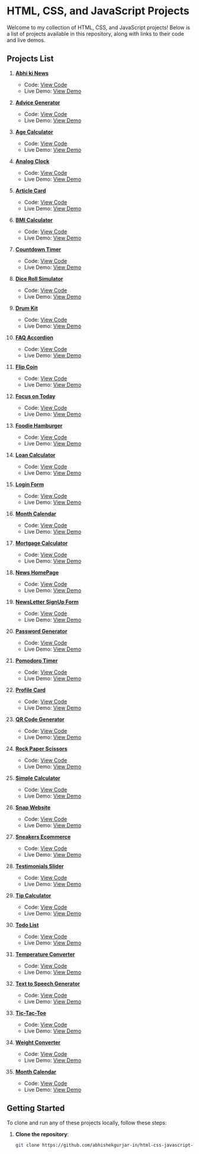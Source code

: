 # HTML, CSS, and JavaScript Projects

Welcome to my collection of HTML, CSS, and JavaScript projects! Below is a list of projects available in this repository, along with links to their code and live demos.

## Projects List

1. **[Abhi ki News](https://github.com/abhishekgurjar-in/html-css-javascript-projects/tree/main/abhi-ki-news)**
   - Code: [View Code](https://github.com/abhishekgurjar-in/html-css-javascript-projects/tree/main/abhi-ki-news)
   - Live Demo: [View Demo](#)

2. **[Advice Generator](https://github.com/abhishekgurjar-in/html-css-javascript-projects/tree/main/advice-generator)**
   - Code: [View Code](https://github.com/abhishekgurjar-in/html-css-javascript-projects/tree/main/advice-generator)
   - Live Demo: [View Demo](#)

3. **[Age Calculator](https://github.com/abhishekgurjar-in/html-css-javascript-projects/tree/main/age-calculator)**
   - Code: [View Code](https://github.com/abhishekgurjar-in/html-css-javascript-projects/tree/main/age-calculator)
   - Live Demo: [View Demo](#)

4. **[Analog Clock](https://github.com/abhishekgurjar-in/html-css-javascript-projects/tree/main/analog-clock)**
   - Code: [View Code](https://github.com/abhishekgurjar-in/html-css-javascript-projects/tree/main/analog-clock)
   - Live Demo: [View Demo](#)

5. **[Article Card](https://github.com/abhishekgurjar-in/html-css-javascript-projects/tree/main/article-card)**
   - Code: [View Code](https://github.com/abhishekgurjar-in/html-css-javascript-projects/tree/main/article-card)
   - Live Demo: [View Demo](#)

6. **[BMI Calculator](https://github.com/abhishekgurjar-in/html-css-javascript-projects/tree/main/bmi-calculator)**
   - Code: [View Code](https://github.com/abhishekgurjar-in/html-css-javascript-projects/tree/main/bmi-calculator)
   - Live Demo: [View Demo](#)

7. **[Countdown Timer](https://github.com/abhishekgurjar-in/html-css-javascript-projects/tree/main/countdown-timer)**
   - Code: [View Code](https://github.com/abhishekgurjar-in/html-css-javascript-projects/tree/main/countdown-timer)
   - Live Demo: [View Demo](#)

8. **[Dice Roll Simulator](https://github.com/abhishekgurjar-in/html-css-javascript-projects/tree/main/dice-roll-simulator)**
   - Code: [View Code](https://github.com/abhishekgurjar-in/html-css-javascript-projects/tree/main/dice-roll-simulator)
   - Live Demo: [View Demo](#)

9. **[Drum Kit](https://github.com/abhishekgurjar-in/html-css-javascript-projects/tree/main/drum-kit)**
   - Code: [View Code](https://github.com/abhishekgurjar-in/html-css-javascript-projects/tree/main/drum-kit)
   - Live Demo: [View Demo](#)

10. **[FAQ Accordion](https://github.com/abhishekgurjar-in/html-css-javascript-projects/tree/main/faq-accordion)**
    - Code: [View Code](https://github.com/abhishekgurjar-in/html-css-javascript-projects/tree/main/faq-accordion)
    - Live Demo: [View Demo](#)

11. **[Flip Coin](https://github.com/abhishekgurjar-in/html-css-javascript-projects/tree/main/flip-coin)**
    - Code: [View Code](https://github.com/abhishekgurjar-in/html-css-javascript-projects/tree/main/flip-coin)
    - Live Demo: [View Demo](#)

12. **[Focus on Today](https://github.com/abhishekgurjar-in/html-css-javascript-projects/tree/main/focus-on-today)**
    - Code: [View Code](https://github.com/abhishekgurjar-in/html-css-javascript-projects/tree/main/focus-on-today)
    - Live Demo: [View Demo](#)

13. **[Foodie Hamburger](https://github.com/abhishekgurjar-in/html-css-javascript-projects/tree/main/foodie-hamburger)**
    - Code: [View Code](https://github.com/abhishekgurjar-in/html-css-javascript-projects/tree/main/foodie-hamburger)
    - Live Demo: [View Demo](#)

14. **[Loan Calculator](https://github.com/abhishekgurjar-in/html-css-javascript-projects/tree/main/loan-calculator)**
    - Code: [View Code](https://github.com/abhishekgurjar-in/html-css-javascript-projects/tree/main/loan-calculator)
    - Live Demo: [View Demo](#)

15. **[Login Form](https://github.com/abhishekgurjar-in/html-css-javascript-projects/tree/main/login-form)**
    - Code: [View Code](https://github.com/abhishekgurjar-in/html-css-javascript-projects/tree/main/login-form)
    - Live Demo: [View Demo](#)

16. **[Month Calendar](https://github.com/abhishekgurjar-in/html-css-javascript-projects/tree/main/month-calendar)**
    - Code: [View Code](https://github.com/abhishekgurjar-in/html-css-javascript-projects/tree/main/month-calendar)
    - Live Demo: [View Demo](#)

17. **[Mortgage Calculator](https://github.com/abhishekgurjar-in/html-css-javascript-projects/tree/main/mortgage-calculator)**
    - Code: [View Code](https://github.com/abhishekgurjar-in/html-css-javascript-projects/tree/main/mortgage-calculator)
    - Live Demo: [View Demo](#)

18. **[News HomePage](https://github.com/abhishekgurjar-in/html-css-javascript-projects/tree/main/news-homepage)**
    - Code: [View Code](https://github.com/abhishekgurjar-in/html-css-javascript-projects/tree/main/news-homepage)
    - Live Demo: [View Demo](#)

19. **[NewsLetter SignUp Form](https://github.com/abhishekgurjar-in/html-css-javascript-projects/tree/main/newsletter-signup-form)**
    - Code: [View Code](https://github.com/abhishekgurjar-in/html-css-javascript-projects/tree/main/newsletter-signup-form)
    - Live Demo: [View Demo](#)

20. **[Password Generator](https://github.com/abhishekgurjar-in/html-css-javascript-projects/tree/main/password-generator)**
    - Code: [View Code](https://github.com/abhishekgurjar-in/html-css-javascript-projects/tree/main/password-generator)
    - Live Demo: [View Demo](#)

21. **[Pomodoro Timer](https://github.com/abhishekgurjar-in/html-css-javascript-projects/tree/main/pomodoro-timer)**
    - Code: [View Code](https://github.com/abhishekgurjar-in/html-css-javascript-projects/tree/main/pomodoro-timer)
    - Live Demo: [View Demo](#)

22. **[Profile Card](https://github.com/abhishekgurjar-in/html-css-javascript-projects/tree/main/profile-card)**
    - Code: [View Code](https://github.com/abhishekgurjar-in/html-css-javascript-projects/tree/main/profile-card)
    - Live Demo: [View Demo](#)

23. **[QR Code Generator](https://github.com/abhishekgurjar-in/html-css-javascript-projects/tree/main/qr-code-generator)**
    - Code: [View Code](https://github.com/abhishekgurjar-in/html-css-javascript-projects/tree/main/qr-code-generator)
    - Live Demo: [View Demo](#)

24. **[Rock Paper Scissors](https://github.com/abhishekgurjar-in/html-css-javascript-projects/tree/main/rock-paper-scissors)**
    - Code: [View Code](https://github.com/abhishekgurjar-in/html-css-javascript-projects/tree/main/rock-paper-scissors)
    - Live Demo: [View Demo](#)

25. **[Simple Calculator](https://github.com/abhishekgurjar-in/html-css-javascript-projects/tree/main/simple-calculator)**
    - Code: [View Code](https://github.com/abhishekgurjar-in/html-css-javascript-projects/tree/main/simple-calculator)
    - Live Demo: [View Demo](#)

26. **[Snap Website](https://github.com/abhishekgurjar-in/html-css-javascript-projects/tree/main/snap-website)**
    - Code: [View Code](https://github.com/abhishekgurjar-in/html-css-javascript-projects/tree/main/snap-website)
    - Live Demo: [View Demo](#)

27. **[Sneakers Ecommerce](https://github.com/abhishekgurjar-in/html-css-javascript-projects/tree/main/sneakers-ecommerce)**
    - Code: [View Code](https://github.com/abhishekgurjar-in/html-css-javascript-projects/tree/main/sneakers-ecommerce)
    - Live Demo: [View Demo](#)

28. **[Testimonials Slider](https://github.com/abhishekgurjar-in/html-css-javascript-projects/tree/main/testimonials-slider)**
    - Code: [View Code](https://github.com/abhishekgurjar-in/html-css-javascript-projects/tree/main/testimonials-slider)
    - Live Demo: [View Demo](#)

29. **[Tip Calculator](https://github.com/abhishekgurjar-in/html-css-javascript-projects/tree/main/tip-calculator)**
    - Code: [View Code](https://github.com/abhishekgurjar-in/html-css-javascript-projects/tree/main/tip-calculator)
    - Live Demo: [View Demo](#)

30. **[Todo List](https://github.com/abhishekgurjar-in/html-css-javascript-projects/tree/main/todo-list)**
    - Code: [View Code](https://github.com/abhishekgurjar-in/html-css-javascript-projects/tree/main/todo-list)
    - Live Demo: [View Demo](#)

31. **[Temperature Converter](https://github.com/abhishekgurjar-in/html-css-javascript-projects/tree/main/temperature-converter)**
    - Code: [View Code](https://github.com/abhishekgurjar-in/html-css-javascript-projects/tree/main/temperature-converter)
    - Live Demo: [View Demo](#)

32. **[Text to Speech Generator](https://github.com/abhishekgurjar-in/html-css-javascript-projects/tree/main/text-to-speech-generator)**
    - Code: [View Code](https://github.com/abhishekgurjar-in/html-css-javascript-projects/tree/main/text-to-speech-generator)
    - Live Demo: [View Demo](#)

33. **[Tic-Tac-Toe](https://github.com/abhishekgurjar-in/html-css-javascript-projects/tree/main/tic-tac-toe)**
    - Code: [View Code](https://github.com/abhishekgurjar-in/html-css-javascript-projects/tree/main/tic-tac-toe)
    - Live Demo: [View Demo](#)

34. **[Weight Converter](https://github.com/abhishekgurjar-in/html-css-javascript-projects/tree/main/weight-converter)**
    - Code: [View Code](https://github.com/abhishekgurjar-in/html-css-javascript-projects/tree/main/weight-converter)
    - Live Demo: [View Demo](#)

35. **[Month Calendar](https://github.com/abhishekgurjar-in/html-css-javascript-projects/tree/main/month-calendar)**
    - Code: [View Code](https://github.com/abhishekgurjar-in/html-css-javascript-projects/tree/main/month-calendar)
    - Live Demo: [View Demo](#)

## Getting Started

To clone and run any of these projects locally, follow these steps:

1. **Clone the repository**: 
   ```bash
   git clone https://github.com/abhishekgurjar-in/html-css-javascript-projects.git
